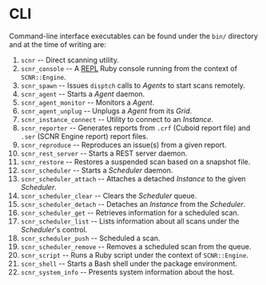 # CLI

Command-line interface executables can be found under the `bin/` directory and
at the time of writing are:

1. `scnr` -- Direct scanning utility.
1. `scnr_console` -- A [REPL](https://en.wikipedia.org/wiki/Read%E2%80%93eval%E2%80%93print_loop) Ruby console running from the context of `SCNR::Engine`.
1. `scnr_spawn` -- Issues `disptch` calls to _Agents_ to start scans remotely.
1. `scnr_agent` -- Starts a _Agent_ daemon.
1. `scnr_agent_monitor` -- Monitors a _Agent_.
1. `scnr_agent_unplug` -- Unplugs a _Agent_ from its _Grid_.
1. `scnr_instance_connect` -- Utility to connect to an _Instance_.
1. `scnr_reporter` -- Generates reports from `.crf` (Cuboid report file) and `.ser` (SCNR Engine report) report files.
1. `scnr_reproduce` -- Reproduces an issue(s) from a given report.
1. `scnr_rest_server` -- Starts a REST server daemon.
1. `scnr_restore` -- Restores a suspended scan based on a snapshot file.
1. `scnr_scheduler` -- Starts a _Scheduler_ daemon.
1. `scnr_scheduler_attach` -- Attaches a detached _Instance_ to the given _Scheduler_.
1. `scnr_scheduler_clear` -- Clears the _Scheduler_ queue.
1. `scnr_scheduler_detach` -- Detaches an _Instance_ from the _Scheduler_.
1. `scnr_scheduler_get` -- Retrieves information for a scheduled scan.
1. `scnr_scheduler_list` -- Lists information about all scans under the _Scheduler_'s control.
1. `scnr_scheduler_push` -- Scheduled a scan.
1. `scnr_scheduler_remove` -- Removes a scheduled scan from the queue.
1. `scnr_script` -- Runs a Ruby script under the context of `SCNR::Engine`.
1. `scnr_shell` -- Starts a Bash shell under the package environment.
1. `scnr_system_info` -- Presents system information about the host.
